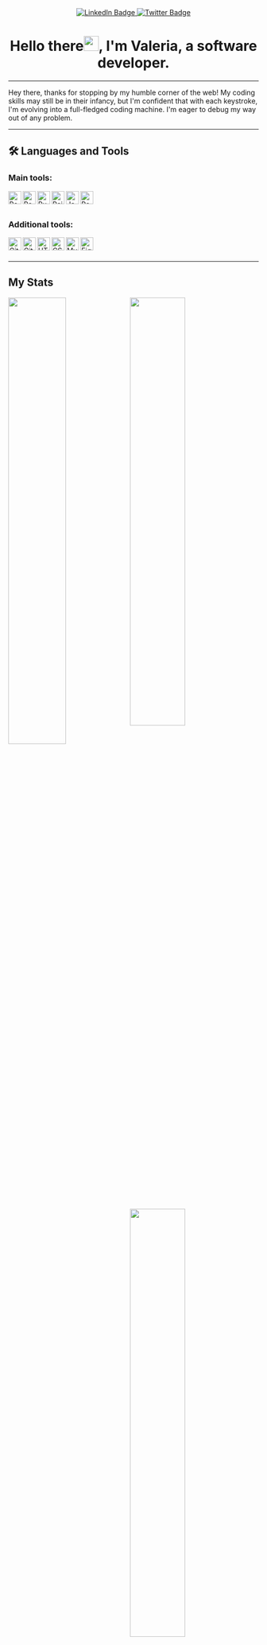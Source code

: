 <div align="center">
  <div id="header">
</div>

<div id="badges">
  <a href="https://www.linkedin.com/in/valeriabosibori">
    <img src="https://img.shields.io/badge/LinkedIn-blue?style=for-the-badge&logo=linkedin&logoColor=white" alt="LinkedIn Badge"/>
  </a>
  <a href="https://twitter.com/codingvaleria">
    <img src="https://img.shields.io/badge/Twitter-blue?style=for-the-badge&logo=twitter&logoColor=white" alt="Twitter Badge"/>
  </a>
</div>
  <!-- <img src="https://gpvc.arturio.dev/codingvaleria"/> -->

  <h1>
  Hello there<img src="https://media.giphy.com/media/hvRJCLFzcasrR4ia7z/giphy.gif" width="30px"/>, I'm Valeria, a software developer.
</h1>
</div>

<hr />


Hey there, thanks for stopping by my humble corner of the web! My coding skills may still be in their infancy, but I'm confident that with each keystroke, I'm evolving into a full-fledged coding machine. I'm eager to debug my way out of any problem.

<hr />

## 🛠️ Languages and Tools

### **Main tools:**

<img align="left" src="https://cdn.jsdelivr.net/gh/devicons/devicon/icons/react/react-original.svg" alt ="ReactJS" width="26px" />
<img align="left" src="https://cdn.jsdelivr.net/gh/devicons/devicon/icons/redux/redux-original.svg" alt="Redux" width="26px"/>
<img align="left" src="https://cdn.jsdelivr.net/gh/devicons/devicon/icons/ruby/ruby-plain.svg" alt="Ruby" width="26px" />
<img align="left" src="https://cdn.jsdelivr.net/gh/devicons/devicon/icons/rails/rails-original-wordmark.svg" alt="Rails" width="26px"/>
<img align="left" src="https://cdn.jsdelivr.net/gh/devicons/devicon/icons/javascript/javascript-original.svg" alt="JavaScript" width="26px" />
<img align="left" src="https://cdn.jsdelivr.net/gh/devicons/devicon/icons/postgresql/postgresql-original.svg" alt="Postgresql" width="26px"/>
<br />

<br />

### **Additional tools:**

 <img  align="left" src="https://cdn.jsdelivr.net/gh/devicons/devicon/icons/git/git-plain.svg" alt="Git" width="26px"/>
 <img  align="left" src="https://cdn.jsdelivr.net/gh/devicons/devicon/icons/github/github-original.svg" alt="Github" width="26px"/>
 <img  align="left" src="https://cdn.jsdelivr.net/gh/devicons/devicon/icons/html5/html5-original.svg" alt="HTML5" width="26px"/>
 <img  align="left" src="https://cdn.jsdelivr.net/gh/devicons/devicon/icons/css3/css3-original.svg" alt="CSS3" width="26px"/>
 <img  align="left" src="https://cdn.jsdelivr.net/gh/devicons/devicon/icons/mysql/mysql-original.svg" alt="MySQL" width="26px" />

 <img  align="left" src="https://cdn.jsdelivr.net/gh/devicons/devicon/icons/figma/figma-original.svg" alt="Figma" width="26px" />

 <br/>
<br/>

<hr />

## My Stats
<img align="left" width = "48%" src = "http://github-readme-streak-stats.herokuapp.com/?user=codingvaleria&theme=radical"/>

<img width = "47%" src = "https://github-readme-stats.vercel.app/api?username=codingvaleria&show_icons=true&theme=radical"/>

<img align="left" width = "47%" src = "https://github-readme-stats.vercel.app/api/top-langs/?username=codingvaleria&layout=compact"/>
<br/><br/><br /><br />

<img width = "47%" src = "https://www.codewars.com/users/codingvaleria/badges/large"/><br /><br /><br /><br /><br /><br />


<hr />

